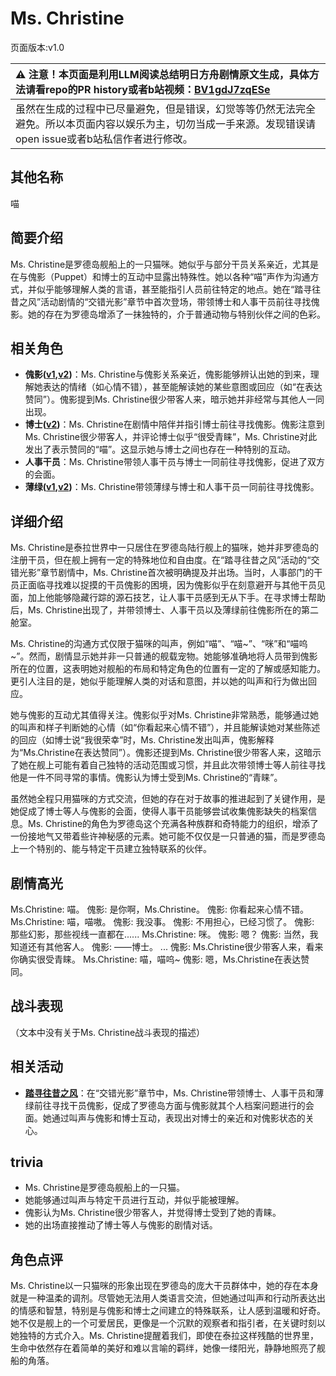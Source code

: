 # Ms. Christine
页面版本:v1.0
 

| :warning: 注意！本页面是利用LLM阅读总结明日方舟剧情原文生成，具体方法请看repo的PR history或者b站视频：[BV1gdJ7zqESe](https://www.bilibili.com/video/BV1gdJ7zqESe/)         |
|:----------------------------|
| 虽然在生成的过程中已尽量避免，但是错误，幻觉等等仍然无法完全避免。所以本页面内容以娱乐为主，切勿当成一手来源。发现错误请open issue或者b站私信作者进行修改。|



## 其他名称
喵
## 简要介绍
Ms. Christine是罗德岛舰船上的一只猫咪。她似乎与部分干员关系亲近，尤其是在与傀影（Puppet）和博士的互动中显露出特殊性。她以各种“喵”声作为沟通方式，并似乎能够理解人类的言语，甚至能指引人员前往特定的地点。她在“踏寻往昔之风”活动剧情的“交错光影”章节中首次登场，带领博士和人事干员前往寻找傀影。她的存在为罗德岛增添了一抹独特的，介于普通动物与特别伙伴之间的色彩。
## 相关角色
-   **傀影([v1](char_250_phatom.md),[v2](../char_v3/char_250_phatom.md))**：Ms. Christine与傀影关系亲近，傀影能够辨认出她的到来，理解她表达的情绪（如心情不错），甚至能解读她的某些意图或回应（如“在表达赞同”）。傀影提到Ms. Christine很少带客人来，暗示她并非经常与其他人一同出现。
-   **博士([v2](../char_v3/extended_char_bo_shi.md))**：Ms. Christine在剧情中陪伴并指引博士前往寻找傀影。傀影注意到Ms. Christine很少带客人，并评论博士似乎“很受青睐”，Ms. Christine对此发出了表示赞同的“喵”。这显示她与博士之间也存在一种特别的互动。
-   **人事干员**：Ms. Christine带领人事干员与博士一同前往寻找傀影，促进了双方的会面。
-   **薄绿([v1](char_388_mint.md),[v2](../char_v3/char_388_mint.md))**：Ms. Christine带领薄绿与博士和人事干员一同前往寻找傀影。
## 详细介绍
Ms. Christine是泰拉世界中一只居住在罗德岛陆行舰上的猫咪，她并非罗德岛的注册干员，但在舰上拥有一定的特殊地位和自由度。在“踏寻往昔之风”活动的“交错光影”章节剧情中，Ms. Christine首次被明确提及并出场。当时，人事部门的干员正面临寻找难以捉摸的干员傀影的困境，因为傀影似乎在刻意避开与其他干员见面，加上他能够隐藏行踪的源石技艺，让人事干员感到无从下手。在寻求博士帮助后，Ms. Christine出现了，并带领博士、人事干员以及薄绿前往傀影所在的第二舱室。

Ms. Christine的沟通方式仅限于猫咪的叫声，例如“喵”、“喵~”、“咪”和“喵呜~”。然而，剧情显示她并非一只普通的舰载宠物。她能够准确地将人员带到傀影所在的位置，这表明她对舰船的布局和特定角色的位置有一定的了解或感知能力。更引人注目的是，她似乎能理解人类的对话和意图，并以她的叫声和行为做出回应。

她与傀影的互动尤其值得关注。傀影似乎对Ms. Christine非常熟悉，能够通过她的叫声和样子判断她的心情（如“你看起来心情不错”），并且能解读她对某些陈述的回应（如博士说“我很荣幸”时，Ms. Christine发出叫声，傀影解释为“Ms.Christine在表达赞同”）。傀影还提到Ms. Christine很少带客人来，这暗示了她在舰上可能有着自己独特的活动范围或习惯，并且此次带领博士等人前往寻找他是一件不同寻常的事情。傀影认为博士受到Ms. Christine的“青睐”。

虽然她全程只用猫咪的方式交流，但她的存在对于故事的推进起到了关键作用，是她促成了博士等人与傀影的会面，使得人事干员能够尝试收集傀影缺失的档案信息。Ms. Christine的角色为罗德岛这个充满各种族群和奇特能力的组织，增添了一份接地气又带着些许神秘感的元素。她可能不仅仅是一只普通的猫，而是罗德岛上一个特别的、能与特定干员建立独特联系的伙伴。
## 剧情高光
Ms.Christine: 喵。
傀影: 是你啊，Ms.Christine。
傀影: 你看起来心情不错。
Ms.Christine: 喵，喵嗷。
傀影: 我没事。
傀影: 不用担心，已经习惯了。
傀影: 那些幻影，那些视线一直都在......
Ms.Christine: 咪。
傀影: 嗯？
傀影: 当然，我知道还有其他客人。
傀影: ——博士。
...
傀影: Ms.Christine很少带客人来，看来你确实很受青睐。
Ms.Christine: 喵，喵呜~
傀影: 嗯，Ms.Christine在表达赞同。
## 战斗表现
（文本中没有关于Ms. Christine战斗表现的描述）
## 相关活动
-   **[踏寻往昔之风](../stories/act13d0.md)**：在“交错光影”章节中，Ms. Christine带领博士、人事干员和薄绿前往寻找干员傀影，促成了罗德岛方面与傀影就其个人档案问题进行的会面。她通过叫声与傀影和博士互动，表现出对博士的亲近和对傀影状态的关心。
## trivia
*   Ms. Christine是罗德岛舰船上的一只猫。
*   她能够通过叫声与特定干员进行互动，并似乎能被理解。
*   傀影认为Ms. Christine很少带客人，并觉得博士受到了她的青睐。
*   她的出场直接推动了博士等人与傀影的剧情对话。
## 角色点评
Ms. Christine以一只猫咪的形象出现在罗德岛的庞大干员群体中，她的存在本身就是一种温柔的调剂。尽管她无法用人类语言交流，但她通过叫声和行动所表达出的情感和智慧，特别是与傀影和博士之间建立的特殊联系，让人感到温暖和好奇。她不仅是舰上的一个可爱居民，更像是一个沉默的观察者和指引者，在关键时刻以她独特的方式介入。Ms. Christine提醒着我们，即使在泰拉这样残酷的世界里，生命中依然存在着简单的美好和难以言喻的羁绊，她像一缕阳光，静静地照亮了舰船的角落。